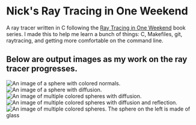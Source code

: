 # Nick's Ray Tracing in One Weekend
A ray tracer written in C following the [Ray Tracing in One Weekend](https://raytracing.github.io/) 
book series. I made this to help me learn a bunch of things: C, Makefiles, git, 
raytracing, and getting more comfortable on the command line. 

## Below are output images as my work on the ray tracer progresses.

![An image of a sphere with colored normals.](https://i.imgur.com/Pig4R4y.png)
![An image of a sphere with diffusion.](https://i.imgur.com/mTFym81.png)
![An image of multiple colored spheres with diffusion.](https://i.imgur.com/YT7XtXP.png)
![An image of multiple colored spheres with diffusion and reflection.](https://i.imgur.com/GKoVSVC.png)
![An image of multiple colored spheres. The sphere on the left is made of glass](https://i.imgur.com/IPKOMcH.png)